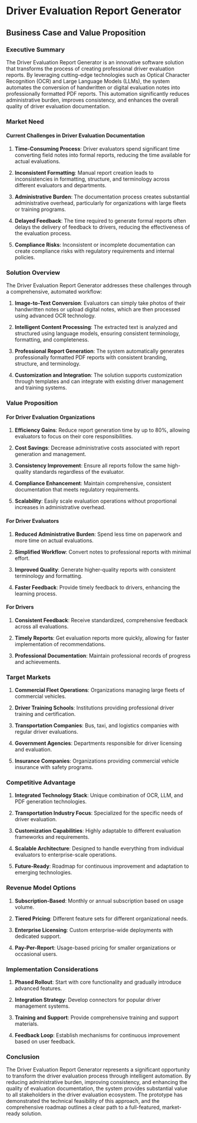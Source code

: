 # Driver Evaluation Report Generator
## Business Case and Value Proposition

### Executive Summary

The Driver Evaluation Report Generator is an innovative software solution that transforms the process of creating professional driver evaluation reports. By leveraging cutting-edge technologies such as Optical Character Recognition (OCR) and Large Language Models (LLMs), the system automates the conversion of handwritten or digital evaluation notes into professionally formatted PDF reports. This automation significantly reduces administrative burden, improves consistency, and enhances the overall quality of driver evaluation documentation.

### Market Need

#### Current Challenges in Driver Evaluation Documentation

1. **Time-Consuming Process**: Driver evaluators spend significant time converting field notes into formal reports, reducing the time available for actual evaluations.

2. **Inconsistent Formatting**: Manual report creation leads to inconsistencies in formatting, structure, and terminology across different evaluators and departments.

3. **Administrative Burden**: The documentation process creates substantial administrative overhead, particularly for organizations with large fleets or training programs.

4. **Delayed Feedback**: The time required to generate formal reports often delays the delivery of feedback to drivers, reducing the effectiveness of the evaluation process.

5. **Compliance Risks**: Inconsistent or incomplete documentation can create compliance risks with regulatory requirements and internal policies.

### Solution Overview

The Driver Evaluation Report Generator addresses these challenges through a comprehensive, automated workflow:

1. **Image-to-Text Conversion**: Evaluators can simply take photos of their handwritten notes or upload digital notes, which are then processed using advanced OCR technology.

2. **Intelligent Content Processing**: The extracted text is analyzed and structured using language models, ensuring consistent terminology, formatting, and completeness.

3. **Professional Report Generation**: The system automatically generates professionally formatted PDF reports with consistent branding, structure, and terminology.

4. **Customization and Integration**: The solution supports customization through templates and can integrate with existing driver management and training systems.

### Value Proposition

#### For Driver Evaluation Organizations

1. **Efficiency Gains**: Reduce report generation time by up to 80%, allowing evaluators to focus on their core responsibilities.

2. **Cost Savings**: Decrease administrative costs associated with report generation and management.

3. **Consistency Improvement**: Ensure all reports follow the same high-quality standards regardless of the evaluator.

4. **Compliance Enhancement**: Maintain comprehensive, consistent documentation that meets regulatory requirements.

5. **Scalability**: Easily scale evaluation operations without proportional increases in administrative overhead.

#### For Driver Evaluators

1. **Reduced Administrative Burden**: Spend less time on paperwork and more time on actual evaluations.

2. **Simplified Workflow**: Convert notes to professional reports with minimal effort.

3. **Improved Quality**: Generate higher-quality reports with consistent terminology and formatting.

4. **Faster Feedback**: Provide timely feedback to drivers, enhancing the learning process.

#### For Drivers

1. **Consistent Feedback**: Receive standardized, comprehensive feedback across all evaluations.

2. **Timely Reports**: Get evaluation reports more quickly, allowing for faster implementation of recommendations.

3. **Professional Documentation**: Maintain professional records of progress and achievements.

### Target Markets

1. **Commercial Fleet Operations**: Organizations managing large fleets of commercial vehicles.

2. **Driver Training Schools**: Institutions providing professional driver training and certification.

3. **Transportation Companies**: Bus, taxi, and logistics companies with regular driver evaluations.

4. **Government Agencies**: Departments responsible for driver licensing and evaluation.

5. **Insurance Companies**: Organizations providing commercial vehicle insurance with safety programs.

### Competitive Advantage

1. **Integrated Technology Stack**: Unique combination of OCR, LLM, and PDF generation technologies.

2. **Transportation Industry Focus**: Specialized for the specific needs of driver evaluation.

3. **Customization Capabilities**: Highly adaptable to different evaluation frameworks and requirements.

4. **Scalable Architecture**: Designed to handle everything from individual evaluators to enterprise-scale operations.

5. **Future-Ready**: Roadmap for continuous improvement and adaptation to emerging technologies.

### Revenue Model Options

1. **Subscription-Based**: Monthly or annual subscription based on usage volume.

2. **Tiered Pricing**: Different feature sets for different organizational needs.

3. **Enterprise Licensing**: Custom enterprise-wide deployments with dedicated support.

4. **Pay-Per-Report**: Usage-based pricing for smaller organizations or occasional users.

### Implementation Considerations

1. **Phased Rollout**: Start with core functionality and gradually introduce advanced features.

2. **Integration Strategy**: Develop connectors for popular driver management systems.

3. **Training and Support**: Provide comprehensive training and support materials.

4. **Feedback Loop**: Establish mechanisms for continuous improvement based on user feedback.

### Conclusion

The Driver Evaluation Report Generator represents a significant opportunity to transform the driver evaluation process through intelligent automation. By reducing administrative burden, improving consistency, and enhancing the quality of evaluation documentation, the system provides substantial value to all stakeholders in the driver evaluation ecosystem. The prototype has demonstrated the technical feasibility of this approach, and the comprehensive roadmap outlines a clear path to a full-featured, market-ready solution.
